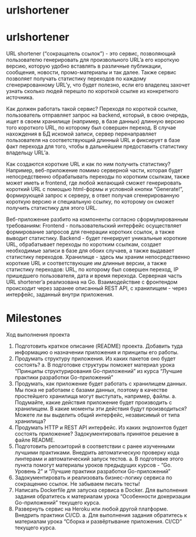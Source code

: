 # urlshortener

# urlshortener
URL shortener (“сокращатель ссылок”) - это сервис, позволяющий пользователю генерировать  для произвольного URL’a его короткую версию, которую удобно вставлять в различные публикации, сообщения, новости, промо-материалы и так далее. Также сервис позволяет получать статистику переходов по каждому сгенерированному URL’у, что будет полезно, если его владелец захочет узнать сколько людей перешло по короткой ссылке из конкретного источника.

Как должен работать такой сервис? 
Переходя по короткой ссылке, пользователь отправляет запрос на backend, который, в свою очередь, ищет в своем хранилище (например, в базе данных) длинную версию того короткого URL, по которому был совершен переход. В случае нахождения в БД искомой записи, сервер перенаправляет пользователя на соответствующий длинный URL и фиксирует в базе факт перехода для того, чтобы в дальнейшем предоставить статистику владельцу URL’а. 

Как создаются короткие URL и как по ним получить статистику? 
Например, веб-приложение помимо серверной части, которая будет непосредственно обрабатывать переходы по коротким ссылкам, также может иметь и frontend, где любой желающий сможет генерировать короткий URL с помощью html-формы и условной кнопки “Generate!”, формирующей запрос к серверу, в ответ получая  сгенерированную короткую версию и специальную ссылку, по которому он сможет получить статистику для этого URL.

Веб-приложение разбито на компоненты согласно сформулированным требованиям: 
Frontend - пользовательский интерфейс осуществляет формирование запросов для генерации коротких ссылок, а также выводит статистику. 
Backend - будет генерирует уникальные короткие URL, обрабатывает переходы по коротким ссылкам, создает необходимые записи в базе для обоих случаев, а также выдавает статистику переходов.
Хранилище - здесь мы храним непосредственно короткие URL и соответствующие им длинные версии, а также статистику переходов: URL, по которому был совершен переход, IP пришедшего пользователя, дата и время перехода.
Серверная часть URL shortener’a реализована на Go. Взаимодействие с фронтендом происходит через заранее описанный REST API, с хранилищем - через интерфейс, заданный внутри приложения. 

# Milestones

Ход выполнения проекта
1. Подготовить краткое описание (README) проекта. Добавить туда информацию о назначении приложения и принципы его работы.
2. Продумать структуру приложения. Из каких пакетов оно будет состоять?
a. В подготовке структуры поможет материал урока “Принципы структурирования Go-приложений” из курса “Лучшие практики разработки Go-приложений”
3. Продумать, как приложение будет работать с хранилищем данных. Мы пока не работаем с базами данных, поэтому в качестве простейшего хранилища могут выступать, например, файлы.
a. Подумайте, какие действия приложение будет производить с хранилищем. В какие моменты эти действия будут производиться? Можете ли вы выделить общий интерфейс, независимый от типа хранилища?
4. Продумать HTTP и REST API интерфейс. Из каких эндпоинтов будет состоять приложение? Задокументировать принятое решение в файле README.
5. Подготовить репозиторий в соответствии с ранее изученными лучшими практиками. Внедрить автоматическую проверку кода линтерами и автоматический запуск тестов.
a. В подготовке этого пункта помогут материалы уроков предыдущих курсов - “Go. Уровень 2” и “Лучшие практики разработки Go-приложений”
6. Задокументировать и реализовать бизнес-логику сервиса по сокращению ссылок. Не забываем писать тесты!
7. Написать Dockerfile для запуска сервиса в Docker.
Для выполнения задания обратитесь к материалам урока “Особенности докеризации Go-приложений” текущего курса.
8. Развернуть сервис на Heroku или любой другой платформе. Внедрить практики CI/CD.
a. Для выполнения задания обратитесь к материалам урока “Сборка и развёртывание приложения. CI/CD” текущего курса.
